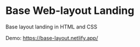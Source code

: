 # Base Web-layout Landing
Base layout landing in HTML and CSS

Demo: https://base-layout.netlify.app/
